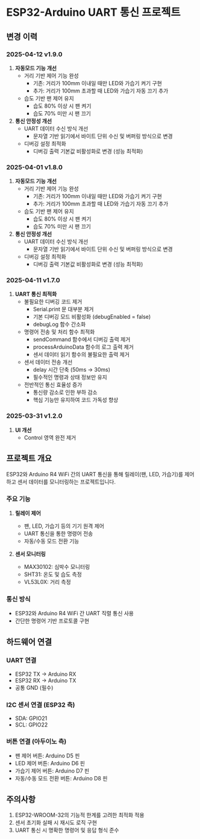 # ESP32-Arduino UART 통신 프로젝트

## 변경 이력

### 2025-04-12 v1.9.0
1. **자동모드 기능 개선**
   - 거리 기반 제어 기능 완성
     - 기존: 거리가 100mm 이내일 때만 LED와 가습기 켜기 구현
     - 추가: 거리가 100mm 초과할 때 LED와 가습기 자동 끄기 추가
   - 습도 기반 팬 제어 유지
     - 습도 80% 이상 시 팬 켜기
     - 습도 70% 미만 시 팬 끄기
2. **통신 안정성 개선**
   - UART 데이터 수신 방식 개선
     - 문자열 기반 읽기에서 바이트 단위 수신 및 버퍼링 방식으로 변경
   - 디버깅 설정 최적화
     - 디버깅 출력 기본값 비활성화로 변경 (성능 최적화)

### 2025-04-01 v1.8.0
1. **자동모드 기능 개선**
   - 거리 기반 제어 기능 완성
     - 기존: 거리가 100mm 이내일 때만 LED와 가습기 켜기 구현
     - 추가: 거리가 100mm 초과할 때 LED와 가습기 자동 끄기 추가
   - 습도 기반 팬 제어 유지
     - 습도 80% 이상 시 팬 켜기
     - 습도 70% 미만 시 팬 끄기
2. **통신 안정성 개선**
   - UART 데이터 수신 방식 개선
     - 문자열 기반 읽기에서 바이트 단위 수신 및 버퍼링 방식으로 변경
   - 디버깅 설정 최적화
     - 디버깅 출력 기본값 비활성화로 변경 (성능 최적화)

### 2025-04-11 v1.7.0
1. **UART 통신 최적화**
   - 불필요한 디버깅 코드 제거
     - Serial.print 문 대부분 제거
     - 기본 디버깅 모드 비활성화 (debugEnabled = false)
     - debugLog 함수 간소화
   - 명령어 전송 및 처리 함수 최적화
     - sendCommand 함수에서 디버깅 출력 제거
     - processArduinoData 함수의 로그 출력 제거
     - 센서 데이터 읽기 함수의 불필요한 출력 제거
   - 센서 데이터 전송 개선
     - delay 시간 단축 (50ms → 30ms)
     - 필수적인 명령과 상태 정보만 유지
   - 전반적인 통신 효율성 증가
     - 통신량 감소로 인한 부하 감소
     - 핵심 기능만 유지하여 코드 가독성 향상

### 2025-03-31 v1.2.0
1. **UI 개선**
   - Control 영역 완전 제거

## 프로젝트 개요
ESP32와 Arduino R4 WiFi 간의 UART 통신을 통해 릴레이(팬, LED, 가습기)를 제어하고 센서 데이터를 모니터링하는 프로젝트입니다.

### 주요 기능
1. **릴레이 제어**
   - 팬, LED, 가습기 등의 기기 원격 제어
   - UART 통신을 통한 명령어 전송
   - 자동/수동 모드 전환 기능

2. **센서 모니터링**
   - MAX30102: 심박수 모니터링
   - SHT31: 온도 및 습도 측정
   - VL53L0X: 거리 측정

### 통신 방식
- ESP32와 Arduino R4 WiFi 간 UART 직렬 통신 사용
- 간단한 명령어 기반 프로토콜 구현

## 하드웨어 연결
### UART 연결
- ESP32 TX → Arduino RX
- ESP32 RX → Arduino TX
- 공통 GND (필수)

### I2C 센서 연결 (ESP32 측)
- SDA: GPIO21
- SCL: GPIO22

### 버튼 연결 (아두이노 측)
- 팬 제어 버튼: Arduino D5 핀
- LED 제어 버튼: Arduino D6 핀
- 가습기 제어 버튼: Arduino D7 핀
- 자동/수동 모드 전환 버튼: Arduino D8 핀

## 주의사항
1. ESP32-WROOM-32의 기능적 한계를 고려한 최적화 적용
2. 센서 초기화 실패 시 재시도 로직 구현
3. UART 통신 시 명확한 명령어 및 응답 형식 준수
